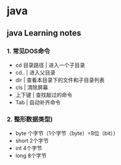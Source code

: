 # java
## java Learning notes
### 1. 常见DOS命令
- cd 目录路径 | 进入一个子目录
- cd.. | 进入父目录
- dir | 查看本目录下的文件和子目录列表
- cls | 清除屏幕
- 上下键 | 查找敲过的命令
- Tab | 自动补齐命令
### 2. 整形数据类型)
- byte 个字节（1个字节（byte）=8位（bit））
- short 2个字节
- int 4个字节
- long 8个字节
